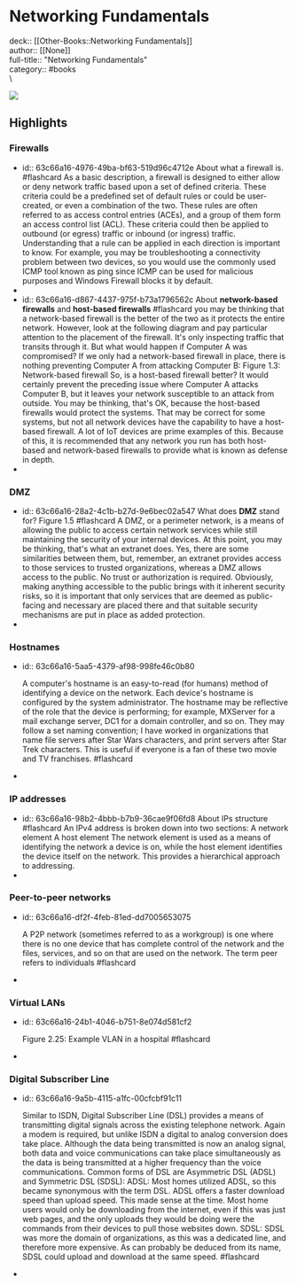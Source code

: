 # Networking Fundamentals

deck:: [[Other-Books::Networking Fundamentals]]\
author:: [[None]]\
full-title:: "Networking Fundamentals"\
category:: #books\
\

![](https://learning.oreilly.com/covers/9781838643508/)
## Highlights
### Firewalls
- id:: 63c66a16-4976-49ba-bf63-519d96c4712e
   About what a firewall is. #flashcard 
    As a basic description, a firewall is designed to either allow or deny network traffic based upon a set of defined criteria. These criteria could be a predefined set of default rules or could be user-created, or even a combination of the two. These rules are often referred to as access control entries (ACEs), and a group of them form an access control list (ACL). These criteria could then be applied to outbound (or egress) traffic or inbound (or ingress) traffic. Understanding that a rule can be applied in each direction is important to know. For example, you may be troubleshooting a connectivity problem between two devices, so you would use the commonly used ICMP tool known as ping since ICMP can be used for malicious purposes and Windows Firewall blocks it by default.
-
- id:: 63c66a16-d867-4437-975f-b73a1796562c
   About **network-based firewalls** and **host-based firewalls** #flashcard 
    you may be thinking that a network-based firewall is the better of the two as it protects the entire network. However, look at the following diagram and pay particular attention to the placement of the firewall. It's only inspecting traffic that transits through it. But what would happen if Computer A was compromised? If we only had a network-based firewall in place, there is nothing preventing Computer A from attacking Computer B:
     Figure 1.3: Network-based firewall
     So, is a host-based firewall better? It would certainly prevent the preceding issue where Computer A attacks Computer B, but it leaves your network susceptible to an attack from outside. You may be thinking, that's OK, because the host-based firewalls would protect the systems. That may be correct for some systems, but not all network devices have the capability to have a host-based firewall. A lot of IoT devices are prime examples of this. Because of this, it is recommended that any network you run has both host-based and network-based firewalls to provide what is known as defense in depth.
-
### DMZ
- id:: 63c66a16-28a2-4c1b-b27d-9e6bec02a547
   What does **DMZ** stand for?
   Figure 1.5 #flashcard 
    A DMZ, or a perimeter network, is a means of allowing the public to access certain network services while still maintaining the security of your internal devices. At this point, you may be thinking, that's what an extranet does. Yes, there are some similarities between them, but, remember, an extranet provides access to those services to trusted organizations, whereas a DMZ allows access to the public. No trust or authorization is required.
     Obviously, making anything accessible to the public brings with it inherent security risks, so it is important that only services that are deemed as public-facing and necessary are placed there and that suitable security mechanisms are put in place as added protection.
-
### Hostnames
- id:: 63c66a16-5aa5-4379-af98-998fe46c0b80
  
  A computer's hostname is an easy-to-read (for humans) method of identifying a device on the network. Each device's hostname is configured by the system administrator. The hostname may be reflective of the role that the device is performing; for example, MXServer for a mail exchange server, DC1 for a domain controller, and so on. They may follow a set naming convention; I have worked in organizations that name file servers after Star Wars characters, and print servers after Star Trek characters. This is useful if everyone is a fan of these two movie and TV franchises. #flashcard
-
### IP addresses
- id:: 63c66a16-98b2-4bbb-b7b9-36cae9f06fd8
   About IPs structure #flashcard 
    An IPv4 address is broken down into two sections:
     A network element
     A host element
     The network element is used as a means of identifying the network a device is on, while the host element identifies the device itself on the network. This provides a hierarchical approach to addressing.
-
### Peer-to-peer networks
- id:: 63c66a16-df2f-4feb-81ed-dd7005653075
  
  A P2P network (sometimes referred to as a workgroup) is one where there is no one device that has complete control of the network and the files, services, and so on that are used on the network. The term peer refers to individuals #flashcard
-
### Virtual LANs
- id:: 63c66a16-24b1-4046-b751-8e074d581cf2
  
  Figure 2.25: Example VLAN in a hospital #flashcard
-
### Digital Subscriber Line
- id:: 63c66a16-9a5b-4115-a1fc-00cfcbf91c11
  
  Similar to ISDN, Digital Subscriber Line (DSL) provides a means of transmitting digital signals across the existing telephone network. Again a modem is required, but unlike ISDN a digital to analog conversion does take place. Although the data being transmitted is now an analog signal, both data and voice communications can take place simultaneously as the data is being transmitted at a higher frequency than the voice communications. Common forms of DSL are Asymmetric DSL (ADSL) and Symmetric DSL (SDSL):
     ADSL: Most homes utilized ADSL, so this became synonymous with the term DSL. ADSL offers a faster download speed than upload speed. This made sense at the time. Most home users would only be downloading from the internet, even if this was just web pages, and the only uploads they would be doing were the commands from their devices to pull those websites down.
     SDSL: SDSL was more the domain of organizations, as this was a dedicated line, and therefore more expensive. As can probably be deduced from its name, SDSL could upload and download at the same speed. #flashcard
-